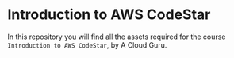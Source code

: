 # Introduction to AWS CodeStar

In this repository you will find all the assets required for the course `Introduction to AWS CodeStar`, by A Cloud Guru.